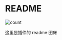 # README

![count](https://img.shields.io/github/directory-file-count/lgc-LLDev/readme?style=for-the-badge&label=directories&type=dir)

这里是插件的 readme 图床
